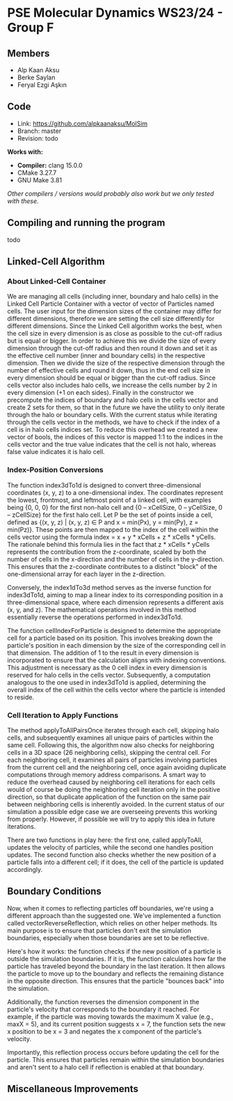 # PSE Molecular Dynamics WS23/24 - Group F

## Members
- Alp Kaan Aksu
- Berke Saylan
- Feryal Ezgi Aşkın

## Code
- Link:     https://github.com/alpkaanaksu/MolSim
- Branch:   master
- Revision: todo

**Works with:**
- **Compiler:** clang 15.0.0
- CMake 3.27.7
- GNU Make 3.81

*Other compilers / versions would probably also work but we only tested with these.*


## Compiling and running the program
todo

## Linked-Cell Algorithm
### About Linked-Cell Container
We are managing all cells (including inner, boundary and halo cells) in the Linked Cell Particle Container with a vector of vector of Particles named cells. The user input for the dimension sizes of the container may differ for different dimensions, therefore we are setting the cell size differently for different dimensions. Since the Linked Cell algorithm works the best, when the cell size in every dimension is as close as possible to the cut-off radius but is equal or bigger. In order to achieve this we divide the size of every dimension through the cut-off radius and then round it down and set it as the effective cell number (inner and boundary cells) in the respective dimension. Then we divide the size of the respective dimension through the number of effective cells and round it down, thus in the end cell size in every dimension should be equal or bigger than the cut-off radius. Since cells vector also includes halo cells, we increase the cells number by 2 in every dimension (+1 on each sides). Finally in the constructor we precompute the indices of boundary and halo cells in the cells vector and create 2 sets for them, so that in the future we have the utility to only iterate through the halo or boundary cells. With the current status while iterating through the cells vector in the methods, we have to check if the index of a cell is in halo cells indices set. To reduce this overhead we created a new vector of bools, the indices of this vector is mapped 1:1 to the indices in the cells vector and the true value indicates that the cell is not halo, whereas false value indicates it is halo cell.

### Index-Position Conversions
The function index3dTo1d is designed to convert three-dimensional coordinates (x, y, z) to a one-dimensional index. The coordinates represent the lowest, frontmost, and leftmost point of a linked cell, with examples being {0, 0, 0} for the first non-halo cell and {0 – xCellSize, 0 – yCellSize, 0 – zCellSize} for the first halo cell. Let P be the set of points inside a cell, defined as {(x, y, z) | (x, y, z) ∈ P and x = min(Px), y = min(Py), z = min(Pz)}. These points are then mapped to the index of the cell within the cells vector using the formula index = x + y * xCells + z * xCells * yCells. The rationale behind this formula lies in the fact that z * xCells * yCells represents the contribution from the z-coordinate, scaled by both the number of cells in the x-direction and the number of cells in the y-direction. This ensures that the z-coordinate contributes to a distinct "block" of the one-dimensional array for each layer in the z-direction.

Conversely, the index1dTo3d method serves as the inverse function for index3dTo1d, aiming to map a linear index to its corresponding position in a three-dimensional space, where each dimension represents a different axis (x, y, and z). The mathematical operations involved in this method essentially reverse the operations performed in index3dTo1d.

The function cellIndexForParticle is designed to determine the appropriate cell for a particle based on its position. This involves breaking down the particle's position in each dimension by the size of the corresponding cell in that dimension. The addition of 1 to the result in every dimension is incorporated to ensure that the calculation aligns with indexing conventions. This adjustment is necessary as the 0 cell index in every dimension is reserved for halo cells in the cells vector. Subsequently, a computation analogous to the one used in index3dTo1d is applied, determining the overall index of the cell within the cells vector where the particle is intended to reside.

### Cell Iteration to Apply Functions
The method applyToAllPairsOnce iterates through each cell, skipping halo cells, and subsequently examines all unique pairs of particles within the same cell. Following this, the algorithm now also checks for neighboring cells in a 3D space (26 neighboring cells), skipping the central cell. For each neighboring cell, it examines all pairs of particles involving particles from the current cell and the neighboring cell, once again avoiding duplicate computations through memory address comparisons. A smart way to reduce the overhead caused by neighboring cell iterations for each cells would of course be doing the neighboring cell iteration only in the positive direction, so that duplicate application of the function on the same pair between neighboring cells is inherently avoided. In the current status of our simulation a possible edge case we are overseeing prevents this working from properly. However, if possible we will try to apply this idea in future iterations. 

There are two functions in play here: the first one, called applyToAll, updates the velocity of particles, while the second one handles position updates. The second function also checks whether the new position of a particle falls into a different cell; if it does, the cell of the particle is updated accordingly.

## Boundary Conditions
Now, when it comes to reflecting particles off boundaries, we're using a different approach than the suggested one. We've implemented a function called vectorReverseReflection, which relies on other helper methods. Its main purpose is to ensure that particles don't exit the simulation boundaries, especially when those boundaries are set to be reflective.

Here's how it works: the function checks if the new position of a particle is outside the simulation boundaries. If it is, the function calculates how far the particle has traveled beyond the boundary in the last iteration. It then allows the particle to move up to the boundary and reflects the remaining distance in the opposite direction. This ensures that the particle "bounces back" into the simulation.

Additionally, the function reverses the dimension component in the particle's velocity that corresponds to the boundary it reached. For example, if the particle was moving towards the maximum X value (e.g., maxX = 5), and its current position suggests x = 7, the function sets the new x position to be x = 3 and negates the x component of the particle's velocity.

Importantly, this reflection process occurs before updating the cell for the particle. This ensures that particles remain within the simulation boundaries and aren't sent to a halo cell if reflection is enabled at that boundary.

## Miscellaneous Improvements

